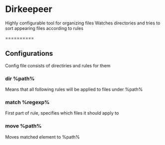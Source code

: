 # Dirkeepeer

Highly configurable tool for organizing files
Watches directories and tries to sort appearing files according to rules

==========
## Configurations

Config file consists of directiries and rules for them

### dir %path%
Means that all following rules will be applied to files under %path%
### match %regexp% 
First part of rule, specifies which files it should apply to
### move %path%
Moves matched element to %path%


